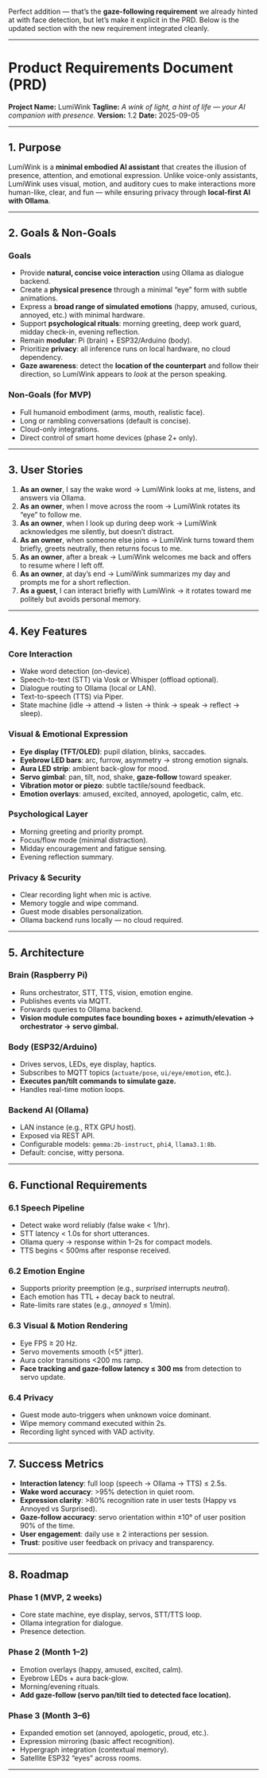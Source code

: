 Perfect addition — that’s the **gaze-following requirement** we already hinted at with face detection, but let’s make it explicit in the PRD. Below is the updated section with the new requirement integrated cleanly.

---

# Product Requirements Document (PRD)

**Project Name:** LumiWink
**Tagline:** *A wink of light, a hint of life — your AI companion with presence.*
**Version:** 1.2
**Date:** 2025-09-05

---

## 1. Purpose

LumiWink is a **minimal embodied AI assistant** that creates the illusion of presence, attention, and emotional expression. Unlike voice-only assistants, LumiWink uses visual, motion, and auditory cues to make interactions more human-like, clear, and fun — while ensuring privacy through **local-first AI with Ollama**.

---

## 2. Goals & Non-Goals

### Goals

* Provide **natural, concise voice interaction** using Ollama as dialogue backend.
* Create a **physical presence** through a minimal “eye” form with subtle animations.
* Express a **broad range of simulated emotions** (happy, amused, curious, annoyed, etc.) with minimal hardware.
* Support **psychological rituals**: morning greeting, deep work guard, midday check-in, evening reflection.
* Remain **modular**: Pi (brain) + ESP32/Arduino (body).
* Prioritize **privacy**: all inference runs on local hardware, no cloud dependency.
* **Gaze awareness**: detect the **location of the counterpart** and follow their direction, so LumiWink appears to *look* at the person speaking.

### Non-Goals (for MVP)

* Full humanoid embodiment (arms, mouth, realistic face).
* Long or rambling conversations (default is concise).
* Cloud-only integrations.
* Direct control of smart home devices (phase 2+ only).

---

## 3. User Stories

1. **As an owner**, I say the wake word → LumiWink looks at me, listens, and answers via Ollama.
2. **As an owner**, when I move across the room → LumiWink rotates its “eye” to follow me.
3. **As an owner**, when I look up during deep work → LumiWink acknowledges me silently, but doesn’t distract.
4. **As an owner**, when someone else joins → LumiWink turns toward them briefly, greets neutrally, then returns focus to me.
5. **As an owner**, after a break → LumiWink welcomes me back and offers to resume where I left off.
6. **As an owner**, at day’s end → LumiWink summarizes my day and prompts me for a short reflection.
7. **As a guest**, I can interact briefly with LumiWink → it rotates toward me politely but avoids personal memory.

---

## 4. Key Features

### Core Interaction

* Wake word detection (on-device).
* Speech-to-text (STT) via Vosk or Whisper (offload optional).
* Dialogue routing to Ollama (local or LAN).
* Text-to-speech (TTS) via Piper.
* State machine (idle → attend → listen → think → speak → reflect → sleep).

### Visual & Emotional Expression

* **Eye display (TFT/OLED)**: pupil dilation, blinks, saccades.
* **Eyebrow LED bars**: arc, furrow, asymmetry → strong emotion signals.
* **Aura LED strip**: ambient back-glow for mood.
* **Servo gimbal**: pan, tilt, nod, shake, **gaze-follow** toward speaker.
* **Vibration motor or piezo**: subtle tactile/sound feedback.
* **Emotion overlays**: amused, excited, annoyed, apologetic, calm, etc.

### Psychological Layer

* Morning greeting and priority prompt.
* Focus/flow mode (minimal distraction).
* Midday encouragement and fatigue sensing.
* Evening reflection summary.

### Privacy & Security

* Clear recording light when mic is active.
* Memory toggle and wipe command.
* Guest mode disables personalization.
* Ollama backend runs locally — no cloud required.

---

## 5. Architecture

### Brain (Raspberry Pi)

* Runs orchestrator, STT, TTS, vision, emotion engine.
* Publishes events via MQTT.
* Forwards queries to Ollama backend.
* **Vision module computes face bounding boxes + azimuth/elevation → orchestrator → servo gimbal.**

### Body (ESP32/Arduino)

* Drives servos, LEDs, eye display, haptics.
* Subscribes to MQTT topics (`actuate/pose`, `ui/eye/emotion`, etc.).
* **Executes pan/tilt commands to simulate gaze.**
* Handles real-time motion loops.

### Backend AI (Ollama)

* LAN instance (e.g., RTX GPU host).
* Exposed via REST API.
* Configurable models: `gemma:2b-instruct`, `phi4`, `llama3.1:8b`.
* Default: concise, witty persona.

---

## 6. Functional Requirements

### 6.1 Speech Pipeline

* Detect wake word reliably (false wake < 1/hr).
* STT latency < 1.0s for short utterances.
* Ollama query → response within 1–2s for compact models.
* TTS begins < 500ms after response received.

### 6.2 Emotion Engine

* Supports priority preemption (e.g., *surprised* interrupts *neutral*).
* Each emotion has TTL + decay back to neutral.
* Rate-limits rare states (e.g., *annoyed* ≤ 1/min).

### 6.3 Visual & Motion Rendering

* Eye FPS ≥ 20 Hz.
* Servo movements smooth (<5° jitter).
* Aura color transitions <200 ms ramp.
* **Face tracking and gaze-follow latency ≤ 300 ms** from detection to servo update.

### 6.4 Privacy

* Guest mode auto-triggers when unknown voice dominant.
* Wipe memory command executed within 2s.
* Recording light synced with VAD activity.

---

## 7. Success Metrics

* **Interaction latency**: full loop (speech → Ollama → TTS) ≤ 2.5s.
* **Wake word accuracy**: >95% detection in quiet room.
* **Expression clarity**: >80% recognition rate in user tests (Happy vs Annoyed vs Surprised).
* **Gaze-follow accuracy**: servo orientation within ±10° of user position 90% of the time.
* **User engagement**: daily use ≥ 2 interactions per session.
* **Trust**: positive user feedback on privacy and transparency.

---

## 8. Roadmap

### Phase 1 (MVP, 2 weeks)

* Core state machine, eye display, servos, STT/TTS loop.
* Ollama integration for dialogue.
* Presence detection.

### Phase 2 (Month 1–2)

* Emotion overlays (happy, amused, excited, calm).
* Eyebrow LEDs + aura back-glow.
* Morning/evening rituals.
* **Add gaze-follow (servo pan/tilt tied to detected face location).**

### Phase 3 (Month 3–6)

* Expanded emotion set (annoyed, apologetic, proud, etc.).
* Expression mirroring (basic affect recognition).
* Hypergraph integration (contextual memory).
* Satellite ESP32 “eyes” across rooms.

---

